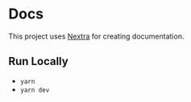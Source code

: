 # Docs 

This project uses [Nextra](https://nextra.site) for creating documentation.

## Run Locally
- `yarn` 
- `yarn dev`
